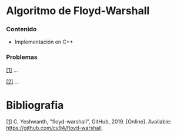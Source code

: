 # Algoritmo de Floyd-Warshall

### Contenido

* Implementación en C++

### Problemas

[[1]]() ...

[[2]]() ...

# Bibliografia

[[1]](https://github.com/cy94/floyd-warshall) C. Yeshwanth, "floyd-warshall", GitHub, 2019. [Online]. Available: https://github.com/cy94/floyd-warshall.